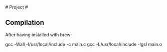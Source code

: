 # Project #

## Compilation ##
After having installed with brew:

gcc -Wall -I/usr/local/include -c main.c
gcc -L/usr/local/include -lgsl main.o
